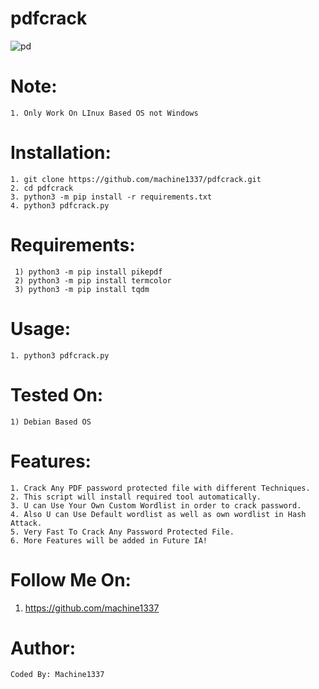 # pdfcrack

![pd](https://user-images.githubusercontent.com/82051128/192081134-b5f2ebba-8ae6-4a7d-bae3-0cf74788173c.png)

# Note:
    1. Only Work On LInux Based OS not Windows
    
# Installation:
    1. git clone https://github.com/machine1337/pdfcrack.git
    2. cd pdfcrack 
    3. python3 -m pip install -r requirements.txt
    4. python3 pdfcrack.py 
    
# Requirements:
     1) python3 -m pip install pikepdf
     2) python3 -m pip install termcolor
     3) python3 -m pip install tqdm
    
# Usage:
    1. python3 pdfcrack.py
    
# Tested On:
    1) Debian Based OS
    


# Features:
    1. Crack Any PDF password protected file with different Techniques.
    2. This script will install required tool automatically.
    3. U can Use Your Own Custom Wordlist in order to crack password.
    4. Also U can Use Default wordlist as well as own wordlist in Hash Attack.
    5. Very Fast To Crack Any Password Protected File.
    6. More Features will be added in Future IA!
    
# Follow Me On:
   1. https://github.com/machine1337
   
# Author:
    Coded By: Machine1337

